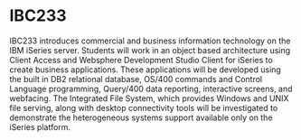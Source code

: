 # IBC233
IBC233 introduces commercial and business information technology on the IBM iSeries server. Students will work in an object based architecture using Client Access and Websphere Development Studio Client for iSeries to create business applications. These applications will be developed using the built in DB2 relational database, OS/400 commands and Control Language programming, Query/400 data reporting, interactive screens, and webfacing. The Integrated File System, which provides Windows and UNIX file serving, along with desktop connectivity tools will be investigated to demonstrate the heterogeneous systems support available only on the iSeries platform. 
